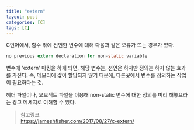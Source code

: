 ```yaml
---
title: "extern"
layout: post
categories: [C]
tags: [C]
---
```


C언어에서, 함수 밖에 선언한 변수에 대해 다음과 같은 오류가 뜨는 경우가 있다.

```C
no previous extern declaration for non-static variable
```

변수에 'extern' 마킹을 하게 되면, 해당 변수는, 선언은 하지만 정의는 하지 않는 효과를 가진다. 즉, 메모리에 값이 할당되지 않기 때문에, 다른곳에서 변수를 정의하는 작업이 필요하다는 것.

헤더 파일이나, 오브젝트 파일을 이용해 non-static 변수에 대한 정의를 미리 해놓으라는 경고 메세지로 이해할 수 있다.

> 참고링크  
> <https://jameshfisher.com/2017/08/27/c-extern/>
